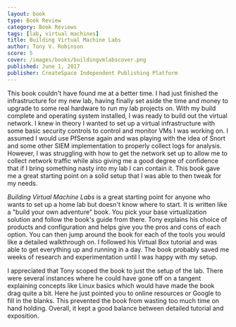 ```yaml
---
layout: book
type: Book Review
category: Book Reviews
tags: [lab, virtual machines]
title: Building Virtual Machine Labs
author: Tony V. Robinson
score: 5
cover: /images/books/buildingvmlabscover.png
published: June 1, 2017
publisher: CreateSpace Independent Publishing Platform
---
```


This book couldn't have found me at a better time. I had just finished the infrastructure for my new lab, having finally set aside the time and money to upgrade to some real hardware to run my lab projects on. With my build complete and operating system installed, I was ready to build out the virtual network. I knew in theory I wanted to set up a virtual infrastructure with some basic security controls to control and monitor VMs I was working on. I assumed I would use PfSense again and was playing with the idea of Snort and some other SIEM implementation to properly collect logs for analysis. However, I was struggling with how to get the network set up to allow me to collect network traffic while also giving me a good degree of confidence that if I bring something nasty into my lab I can contain it. This book gave me a great starting point on a solid setup that I was able to then tweak for my needs. 

<i>Building Virtual Machine Labs</i> is a great starting point for anyone who wants to set up a home lab but doesn't know where to start. It is written like a "build your own adventure" book. You pick your base virtualization solution and follow the book's guide from there. Tony explains his choice of products and configuration and helps give you the pros and cons of each option. You can then jump around the book for each of the tools you would like a detailed walkthrough on. I followed his Virtual Box tutorial and was able to get everything up and running in a day. The book probably saved me weeks of research and experimentation until I was happy with my setup. 

I appreciated that Tony scoped the book to just the setup of the lab. There were several instances where he could have gone off on a tangent explaining concepts like Linux basics which would have made the book drag quite a bit. Here he just pointed you to online resources or Google to fill in the blanks. This prevented the book from wasting too much time on hand holding. Overall, it kept a good balance between detailed tutorial and exposition. 